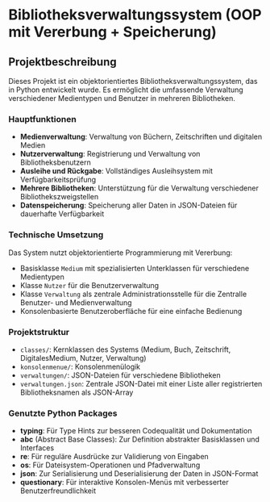# Bibliotheksverwaltungssystem (OOP mit Vererbung + Speicherung)

## Projektbeschreibung

Dieses Projekt ist ein objektorientiertes Bibliotheksverwaltungssystem, das in Python entwickelt wurde. Es ermöglicht die umfassende Verwaltung verschiedener Medientypen und Benutzer in mehreren Bibliotheken.

### Hauptfunktionen

- **Medienverwaltung**: Verwaltung von Büchern, Zeitschriften und digitalen Medien
- **Nutzerverwaltung**: Registrierung und Verwaltung von Bibliotheksbenutzern
- **Ausleihe und Rückgabe**: Vollständiges Ausleihsystem mit Verfügbarkeitsprüfung
- **Mehrere Bibliotheken**: Unterstützung für die Verwaltung verschiedener Bibliothekszweigstellen
- **Datenspeicherung**: Speicherung aller Daten in JSON-Dateien für dauerhafte Verfügbarkeit

### Technische Umsetzung

Das System nutzt objektorientierte Programmierung mit Vererbung:
- Basisklasse `Medium` mit spezialisierten Unterklassen für verschiedene Medientypen
- Klasse `Nutzer` für die Benutzerverwaltung
- Klasse `Verwaltung` als zentrale Administrationsstelle für die Zentralle Benutzer- und Medienverwaltung
- Konsolenbasierte Benutzeroberfläche für eine einfache Bedienung

### Projektstruktur

- `classes/`: Kernklassen des Systems (Medium, Buch, Zeitschrift, DigitalesMedium, Nutzer, Verwaltung)
- `konsolenmenue/`: Konsolenmenülogik
- `verwaltungen/`: JSON-Dateien für verschiedene Bibliotheken
- `verwaltungen.json`: Zentrale JSON-Datei mit einer Liste aller registrierten Bibliotheksnamen als JSON-Array

### Genutzte Python Packages

- **typing**: Für Type Hints zur besseren Codequalität und Dokumentation
- **abc** (Abstract Base Classes): Zur Definition abstrakter Basisklassen und Interfaces
- **re**: Für reguläre Ausdrücke zur Validierung von Eingaben
- **os**: Für Dateisystem-Operationen und Pfadverwaltung
- **json**: Zur Serialisierung und Deserialisierung der Daten in JSON-Format
- **questionary**: Für interaktive Konsolen-Menüs mit verbesserter Benutzerfreundlichkeit
